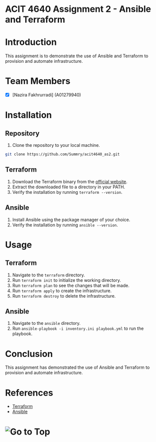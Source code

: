 # ACIT 4640 Assignment 2 - Ansible and Terraform

# Introduction

This assignment is to demonstrate the use of Ansible and Terraform to provision and automate infrastructure.

# Team Members

- [x] [Nazira Fakhrurradi] (A01279940)

# Installation

## Repository

1. Clone the repository to your local machine.

```bash
git clone https://github.com/Summry/acit4640_as2.git
```

## Terraform

1. Download the Terraform binary from the [official website](https://www.terraform.io/downloads.html).
2. Extract the downloaded file to a directory in your PATH.
3. Verify the installation by running `terraform --version`.

## Ansible

1. Install Ansible using the package manager of your choice.
2. Verify the installation by running `ansible --version`.

# Usage

## Terraform

1. Navigate to the `terraform` directory.
2. Run `terraform init` to initialize the working directory.
3. Run `terraform plan` to see the changes that will be made.
4. Run `terraform apply` to create the infrastructure.
5. Run `terraform destroy` to delete the infrastructure.

## Ansible

1. Navigate to the `ansible` directory.
2. Run `ansible-playbook -i inventory.ini playbook.yml` to run the playbook.

# Conclusion

This assignment has demonstrated the use of Ansible and Terraform to provision and automate infrastructure.

# References

- [Terraform](https://www.terraform.io/)
- [Ansible](https://www.ansible.com/)

# ![Go to Top](#introduction)